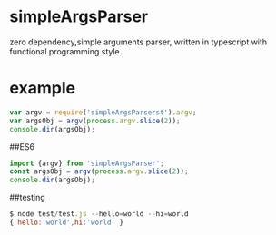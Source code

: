 # simpleArgsParser
zero dependency,simple arguments parser, written in typescript with functional programming style.

# example

``` js
var argv = require('simpleArgsParserst').argv;
var argsObj = argv(process.argv.slice(2));
console.dir(argsObj);
```
##ES6
``` js
import {argv} from 'simpleArgsParser';
const argsObj = argv(process.argv.slice(2));
console.dir(argsObj);
```
##testing
``` js
$ node test/test.js --hello=world --hi=world
{ hello:'world',hi:'world' }
```

